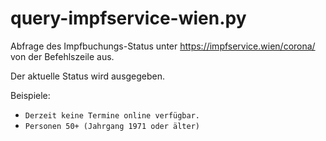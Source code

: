 # query-impfservice-wien.py

Abfrage des Impfbuchungs-Status unter https://impfservice.wien/corona/ von der Befehlszeile aus.

Der aktuelle Status wird ausgegeben.

Beispiele:

* `Derzeit keine Termine online verfügbar.`
* `Personen 50+ (Jahrgang 1971 oder älter)`
